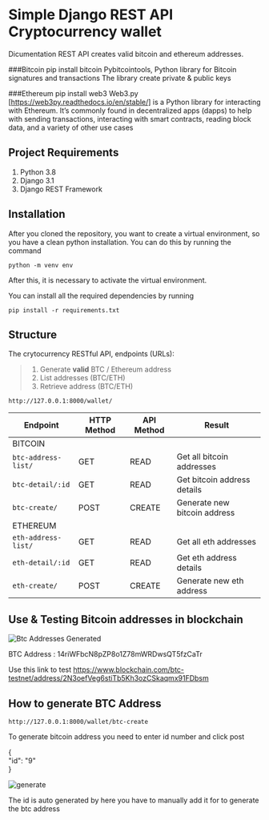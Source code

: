 # Simple Django REST API Cryptocurrency wallet
Dicumentation 
REST API  creates valid bitcoin and ethereum addresses. 

###Bitcoin
pip install bitcoin
Pybitcointools, Python library for Bitcoin signatures and transactions
The library create private & public keys

###Ethereum
pip install web3
Web3.py [https://web3py.readthedocs.io/en/stable/] is a Python library for interacting with Ethereum.
It’s commonly found in decentralized apps (dapps) to help with sending transactions, interacting with smart contracts, reading block data, and a variety of other use cases




## Project Requirements
1. Python 3.8
2. Django 3.1
3. Django REST Framework

## Installation
After you cloned the repository, you want to create a virtual environment, so you have a clean python installation.
You can do this by running the command
```
python -m venv env
```

After this, it is necessary to activate the virtual environment.

You can install all the required dependencies by running
```
pip install -r requirements.txt
```
## Structure
The crytocurrency RESTful API, endpoints (URLs):<br>
  >1. Generate <b>valid</b> BTC / Ethereum address<br>
  >2. List addresses (BTC/ETH) <br>
  >3. Retrieve address (BTC/ETH)<br>

```
http://127.0.0.1:8000/wallet/
```

Endpoint |HTTP Method | API Method | Result
-- | -- |-- |--
BITCOIN |  |  | 
`btc-address-list/` | GET | READ | Get all bitcoin addresses
`btc-detail/:id` | GET | READ |Get bitcoin address details
`btc-create/`| POST | CREATE | Generate new bitcoin address
ETHEREUM |  |  |
`eth-address-list/` | GET | READ |  Get all eth addresses
`eth-detail/:id` | GET | READ | Get eth address details
`eth-create/`| POST | CREATE |Generate new eth address


## Use & Testing Bitcoin addresses in blockchain

![Btc Addresses Generated](https://user-images.githubusercontent.com/7104155/148570677-3313cffe-9d49-47df-bc31-8b431c58ea27.PNG)


BTC Address : 14riWFbcN8pZP8o1Z78mWRDwsQT5fzCaTr


Use this link to test https://www.blockchain.com/btc-testnet/address/2N3oefVeg6stiTb5Kh3ozCSkaqmx91FDbsm

## How to generate BTC Address

```
http://127.0.0.1:8000/wallet/btc-create
```

To generate bitcoin address you need to enter id number and click post

{  
        "id": "9"    
    }

![generate](https://user-images.githubusercontent.com/7104155/148572060-8448d153-5eba-4118-a916-3620f28742b0.PNG)

The id is auto generated by here you have to manually add it for to generate the btc address


  
 
  
 



